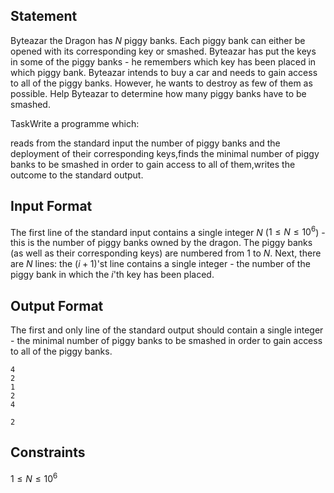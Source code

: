 ## Statement

Byteazar the Dragon has $N$ piggy banks. Each piggy bank can either be opened with its corresponding key or smashed. Byteazar has put the keys in some of the piggy banks - he remembers which key has been placed in which piggy bank. Byteazar intends to buy a car and needs to gain access to all of the piggy banks. However, he wants to destroy as few of them as possible. Help Byteazar to determine how many piggy banks have to be smashed.

TaskWrite a programme which:

reads from the standard input the number of piggy banks and the deployment of their corresponding keys,finds the minimal number of piggy banks to be smashed in order to gain access to all of them,writes the outcome to the standard output.

## Input Format

The first line of the standard input contains a single integer $N$ ($1\le N\le 10^6$) - this is the number of piggy banks owned by the dragon. The piggy banks (as well as their corresponding keys) are numbered from $1$ to $N$. Next, there are $N$ lines: the $(i+1)$'st line contains a single integer - the number of the piggy bank in which the $i$'th key has been placed.

## Output Format

The first and only line of the standard output should contain a single integer - the minimal number of piggy banks to be smashed in order to gain access to all of the piggy banks.

```input1
4
2
1
2
4
```
```output1
2
```

## Constraints

$1 \le N \le 10^6$